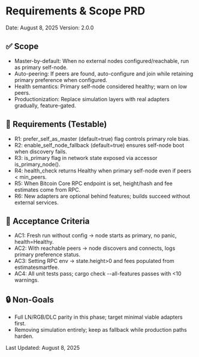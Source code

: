 # Requirements & Scope PRD

Date: August 8, 2025
Version: 2.0.0

## ✅ Scope

- Master-by-default: When no external nodes configured/reachable, run as primary self-node.
- Auto-peering: If peers are found, auto-configure and join while retaining primary preference when configured.
- Health semantics: Primary self-node considered healthy; warn on low peers.
- Productionization: Replace simulation layers with real adapters gradually, feature-gated.

## 🎯 Requirements (Testable)

- R1: prefer_self_as_master (default=true) flag controls primary role bias.
- R2: enable_self_node_fallback (default=true) ensures self-node boot when discovery fails.
- R3: is_primary flag in network state exposed via accessor is_primary_node().
- R4: health_check returns Healthy when primary self-node even if peers < min_peers.
- R5: When Bitcoin Core RPC endpoint is set, height/hash and fee estimates come from RPC.
- R6: New adapters are optional behind features; builds succeed without external services.

## 🧪 Acceptance Criteria

- AC1: Fresh run without config → node starts as primary, no panic, health=Healthy.
- AC2: With reachable peers → node discovers and connects, logs primary preference status.
- AC3: Setting RPC env → state.height>0 and fees populated from estimatesmartfee.
- AC4: All unit tests pass; cargo check --all-features passes with <10 warnings.

## 🔒 Non-Goals

- Full LN/RGB/DLC parity in this phase; target minimal viable adapters first.
- Removing simulation entirely; keep as fallback while production paths harden.

Last Updated: August 8, 2025
